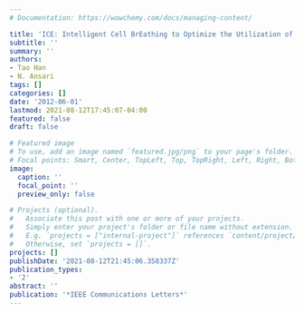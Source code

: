 ```yaml
---
# Documentation: https://wowchemy.com/docs/managing-content/

title: 'ICE: Intelligent Cell BrEathing to Optimize the Utilization of Green Energy'
subtitle: ''
summary: ''
authors:
- Tao Han
- N. Ansari
tags: []
categories: []
date: '2012-06-01'
lastmod: 2021-08-12T17:45:07-04:00
featured: false
draft: false

# Featured image
# To use, add an image named `featured.jpg/png` to your page's folder.
# Focal points: Smart, Center, TopLeft, Top, TopRight, Left, Right, BottomLeft, Bottom, BottomRight.
image:
  caption: ''
  focal_point: ''
  preview_only: false

# Projects (optional).
#   Associate this post with one or more of your projects.
#   Simply enter your project's folder or file name without extension.
#   E.g. `projects = ["internal-project"]` references `content/project/deep-learning/index.md`.
#   Otherwise, set `projects = []`.
projects: []
publishDate: '2021-08-12T21:45:06.358337Z'
publication_types:
- '2'
abstract: ''
publication: '*IEEE Communications Letters*'
---
```

